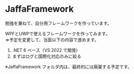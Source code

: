 # JaffaFramework

勉強を兼ねて、自分用フレームワークを作っています。

WPFとUWPで使えるフレームワークを作ってみます。  
⇒予定を変更して、当面以下の内容で進めます。
  1. .NET 6 ベース（VS 2022 で開発）
  2. まずはログと国際化対応のみに絞る

※JaffaFramework フォルダ内は、最終的には廃棄する予定です。
